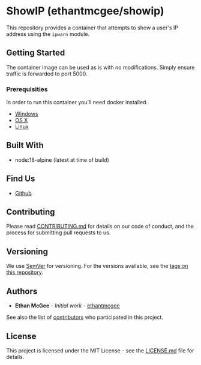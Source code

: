# ShowIP (ethantmcgee/showip)

This repository provides a container that attempts to show a user's
IP address using the `ipwarn` module.

## Getting Started

The container image can be used as is with no modifications. Simply ensure traffic is forwarded to port 5000.

### Prerequisities

In order to run this container you'll need docker installed.

- [Windows](https://docs.docker.com/windows/started)
- [OS X](https://docs.docker.com/mac/started/)
- [Linux](https://docs.docker.com/linux/started/)

## Built With

- node:18-alpine (latest at time of build)

## Find Us

- [Github](https://github.com/ethantmcgee/showip)

## Contributing

Please read [CONTRIBUTING.md](https://github.com/ethantmcgee/showip/blob/main/CONTRIBUTING.md) for details on our code of conduct, and the process for submitting pull requests to us.

## Versioning

We use [SemVer](http://semver.org/) for versioning. For the versions available, see the [tags on this repository](https://github.com/ethantmcgee/showip/tags).

## Authors

- **Ethan McGee** - _Initial work_ - [ethantmcgee](https://github.com/ethantmcgee)

See also the list of [contributors](https://github.com/ethantmcgee/showip/contributors) who participated in this project.

## License

This project is licensed under the MIT License - see the [LICENSE.md](https://github.com/ethantmcgee/showip/blob/main/LICENSE.md) file for details.
